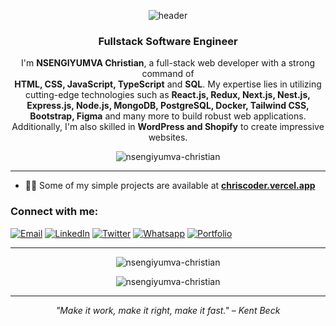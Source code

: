 <!-- BANNER / HEADER -->
<p align="center">
  <!-- You can generate your own custom banner at: https://capsule-render.vercel.app/ -->
  <img 
       src="https://capsule-render.vercel.app/api?type=wave&color=auto&height=200&section=header&text=Hi%20there!%20I'm%20NSENGIYUMVA%20Christian%20👋&fontSize=40&fontColor=ffffff" 
       alt="header"
/>
</p>

<h3 align="center">Fullstack Software Engineer</h3>

<!-- INTRODUCTION -->
<p align="center">
  I'm <strong>NSENGIYUMVA Christian</strong>, a full-stack web developer with a strong command of <br/>
  <strong>HTML, CSS, JavaScript, TypeScript</strong> and <strong>SQL</strong>. My expertise lies in utilizing cutting-edge technologies such as 
  <strong>React.js, Redux, Next.js, Nest.js, Express.js, Node.js, MongoDB, PostgreSQL, Docker, Tailwind CSS, Bootstrap, Figma</strong> 
  and many more to build robust web applications. Additionally, I'm also skilled in <strong>WordPress and Shopify</strong> to create impressive websites.
</p>

<p align="center">
  <img src="https://komarev.com/ghpvc/?username=nsengiyumva-christian&label=Profile%20views&color=0e75b6&style=flat" alt="nsengiyumva-christian" />
</p>

---

<!-- QUICK LINKS / PROJECTS -->
- 👨‍💻 Some of my simple projects are available at [**chriscoder.vercel.app**](https://chriscoder.vercel.app/)

<!-- CONTACT / SOCIALS -->
### Connect with me:
[![Email](https://img.shields.io/badge/--gmail?label=Gmail&logo=Gmail&style=social)](mailto:cristiannsengi@gmail.com)
[![LinkedIn](https://img.shields.io/badge/--linkedin?label=LinkedIn&logo=LinkedIn&style=social)](https://www.linkedin.com/in/nsengiyumva-christian-b9947a233/)
[![Twitter](https://img.shields.io/badge/--twitter?label=Twitter&logo=Twitter&style=social)](https://twitter.com/NSENGIYUMVAChr9)
[![Whatsapp](https://img.shields.io/badge/--whatsapp?label=Whatsapp&logo=whatsapp&style=social)](https://api.whatsapp.com/send?phone=+250786457338&text=Hello%20Chris!%20%F0%9F%91%8B%F0%9F%8F%BB)
[![Portfolio](https://img.shields.io/badge/--globe?label=Portfolio&logo=Portfolio&style=social)](https://nsengiyumvachristian.netlify.app/)

---

<!-- GITHUB STATS SECTION -->
<p align="center">
  <!-- GitHub Streak -->
  <img 
       src="https://github-readme-streak-stats.herokuapp.com?user=nsengiyumva-christian&theme=radical&hide_border=true" 
       alt="nsengiyumva-christian" 
  />
</p>

<p align="center">
  <!-- Top Languages -->
  <img 
       src="https://github-readme-stats.vercel.app/api/top-langs?username=nsengiyumva-christian&show_icons=true&locale=en&layout=compact&theme=radical&hide_border=true" 
       alt="nsengiyumva-christian" 
  />
</p>


---

<!-- FOOTER -->
<p align="center">
  <i>"Make it work, make it right, make it fast." – Kent Beck</i>
</p>

